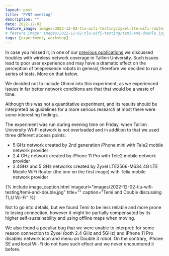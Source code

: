 ```yaml
---
layout: post
title: "PYNT meeting"
description: ""
date: 2022-12-02
feature_image: images/2022-12-02-tlu-wifi-testing/zyxel-lte-wifi-router.png
# feature_image: images/2022-12-02-tlu-wifi-testing/temi-and-double.jpg
tags: [experiment, workshop]
---
```


In case you missed it, in one of our [previous publications](https://candid-rabanadas-e1b0db.netlify.app/tlu-workshop) we discussed troubles with wireless network coverage in Tallinn University. Such issues lead to poor user experience and may have a dramatic effect on the perception of telepresence robots in general, therefore we decided to run a series of tests. More on that below.

<!--more-->

We decided not to include Ohmni into this experiment, as we experienced issues in far better network conditions are that that would be a waste of time.

Although this was not a quantitative experiment, and its results should be interpreted as guidelines for a more serious research at most there were some interesting findings.

The experiment was run during evening time on Friday, when Tallinn University Wi-Fi network is not overloaded and in addition to that we used three different access points:

- 5 GHz network created by 2nd generation iPhone mini with Tele2 mobile network provider
- 2.4 GHz network created by iPhone 11 Pro with Tele2 mobile network provider
- 2.4GHz and 5 GHz networks created by Zyxel LTE2566-M634 4G LTE Mobile WiFi Router (the one on the first image) with Telia mobile network provider

{% include image_caption.html imageurl="images/2022-12-02-tlu-wifi-testing/temi-and-double.jpg" title="" caption="Temi and Double discussing TLU Wi-Fi" %}

Not to go into details, but we found Temi to be less reliable and more prone to losing connection, however it might be partially compensated by its higher self-sustainability and using offline maps when moving.

We also found a peculiar bug that we were unable to interpret: for some reason connection to Zyxel (both 2.4 GHz and 5GHz) and iPhone 11 Pro disables network icon and menu on Double 3 robot. On the contrary, iPhone SE and local Wi-Fi do not have such effect and we never encountered it before.
